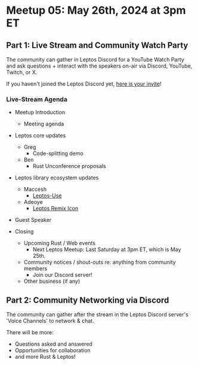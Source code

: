 # Meetup 05: May 26th, 2024 at 3pm ET

## Part 1: Live Stream and Community Watch Party

The community can gather in Leptos Discord for a YouTube Watch Party and ask questions + interact with the speakers on-air via Discord, YouTube, Twitch, or X.

If you haven't joined the Leptos Discord yet, [here is your invite](https://discord.gg/x8NhWWYTV2)!

### Live-Stream Agenda

- Meetup Introduction
	- Meeting agenda

- Leptos core updates
	- Greg
		- Code-splitting demo
	- Ben
 		- Rust Unconference proposals
 		

- Leptos library ecosystem updates
  - Maccesh
    - [Leptos-Use](https://leptos-use.rs/)
  - Adeoye
    - [Leptos Remix Icon](https://github.com/opeolluwa/leptos-remix-icon)

- Guest Speaker
  
- Closing
	- Upcoming Rust / Web events
		- Next Leptos Meetup: Last Saturday at 3pm ET, which is May 25th.
	- Community notices / shout-outs re: anything from community members
		- Join our Discord server!
	- Other business (if any)

## Part 2: Community Networking via Discord

The community can gather after the stream in the Leptos Discord server's 'Voice Channels' to network & chat.

There will be more:
- Questions asked and answered
- Opportunities for collaboration
- and more Rust & Leptos!
